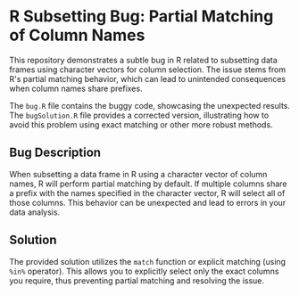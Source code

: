 # R Subsetting Bug: Partial Matching of Column Names

This repository demonstrates a subtle bug in R related to subsetting data frames using character vectors for column selection.  The issue stems from R's partial matching behavior, which can lead to unintended consequences when column names share prefixes.

The `bug.R` file contains the buggy code, showcasing the unexpected results.  The `bugSolution.R` file provides a corrected version, illustrating how to avoid this problem using exact matching or other more robust methods.

## Bug Description
When subsetting a data frame in R using a character vector of column names, R will perform partial matching by default. If multiple columns share a prefix with the names specified in the character vector, R will select all of those columns. This behavior can be unexpected and lead to errors in your data analysis.

## Solution
The provided solution utilizes the `match` function or explicit matching (using `%in%` operator). This allows you to explicitly select only the exact columns you require, thus preventing partial matching and resolving the issue.
